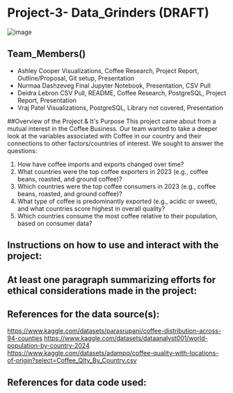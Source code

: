 # Project-3- Data_Grinders (DRAFT)

![image](https://github.com/user-attachments/assets/6967eefc-5254-4766-bba0-8a8b992fb5d4)

## Team_Members()
- Ashley Cooper        Visualizations, Coffee Research, Project Report, Outline/Proposal, Git setup, Presentation
- Nurmaa Dashzeveg      Final Jupyter Notebook, Presentation, CSV Pull
- Deidra Lebron          CSV Pull, README, Coffee Research, PostgreSQL, Project Report, Presentation
- Vraj Patel              Visualizations, PostgreSQL, Library not covered, Presentation

##Overview of the Project & It's Purpose
This project came about from a mutual interest in the Coffee Business. Our team wanted to take a deeper look at the variables associated with Coffee in our country and their connections to other factors/countries of interest. We sought to answer the questions:
1. How have coffee imports and exports changed over time?
2. What countries were the top coffee exporters in 2023 (e.g., coffee beans, roasted, and ground 
coffee)?
3. Which countries were the top coffee consumers in 2023 (e.g., coffee beans, roasted, and ground 
coffee)?
4. What type of coffee is predominantly exported (e.g., acidic or sweet), and what countries score 
highest in overall quality?
5. Which countries consume the most coffee relative to their population, based on consumer data?

## Instructions on how to use and interact with the project:

## At least one paragraph summarizing efforts for ethical considerations made in the project:

## References for the data source(s):
https://www.kaggle.com/datasets/parasrupani/coffee-distribution-across-94-counties
https://www.kaggle.com/datasets/dataanalyst001/world-population-by-country-2024
https://www.kaggle.com/datasets/adampq/coffee-quality-with-locations-of-origin?select=Coffee_Qlty_By_Country.csv

## References for data code used:


